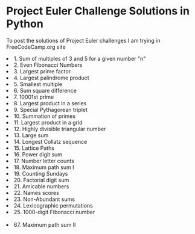 # Project Euler Challenge Solutions in Python
To post the solutions of Project Euler challenges I am trying in FreeCodeCamp.org site

<td>
  <li>1. Sum of multiples of 3 and 5 for a given number "n"</li>
  <li>2. Even Fibonacci Numbers</li>
  <li>3. Largest prime factor</li>
  <li>4. Largest palindrome product</li>
  <li>5. Smallest multiple</li>
  <li>6. Sum square difference</li>
  <li>7. 10001st prime</li>
  <li>8. Largest product in a series</li>
  <li>9. Special Pythagorean triplet</li>
  <li>10. Summation of primes</li>
  <li>11. Largest product in a grid</li>
  <li>12. Highly divisible triangular number</li>
  <li>13. Large sum</li>
  <li>14. Longest Collatz sequence</li>
  <li>15. Lattice Paths</li>
  <li>16. Power digit sum</li>
  <li>17. Number letter counts</li>
  <li>18. Maximum path sum I</li>
  <li>19. Counting Sundays</li>
  <li>20. Factorial digit sum</li>
  <li>21. Amicable numbers</li>
  <li>22. Names scores</li>
  <li>23. Non-Abundant sums</li>
  <li>24. Lexicographic permutations</li>
  <li>25. 1000-digit Fibonacci number</li>
    
  <br/>
  <li>67. Maximum path sum II</li>
</td>
